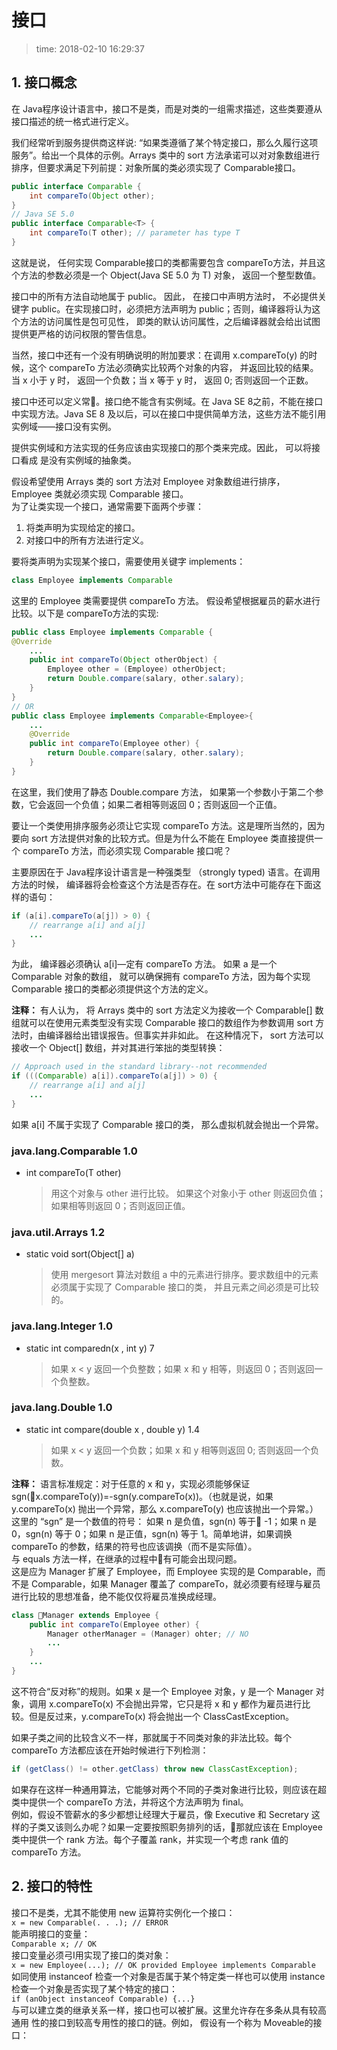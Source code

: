 # 接口
>time: 2018-02-10 16:29:37  

## 1. 接口概念
在 Java程序设计语言中，接口不是类，而是对类的一组需求描述，这些类要遵从接口描述的统一格式进行定义。

我们经常听到服务提供商这样说: “如果类遵循了某个特定接口，那么久履行这项服务”。给出一个具体的示例。Arrays 类中的 sort 方法承诺可以对对象数组进行排序，但要求满足下列前提：对象所属的类必须实现了 Comparable接口。
```java
public interface Comparable {
    int compareTo(Object other);
}
// Java SE 5.0
public interface Comparable<T> {
    int compareTo(T other); // parameter has type T
}
```
这就是说， 任何实现 Comparable接口的类都需要包含 compareTo方法，并且这个方法的参数必须是一个 Object(Java SE 5.0 为 T) 对象， 返回一个整型数值。

接口中的所有方法自动地属于 public。 因此， 在接口中声明方法时， 不必提供关键字 public。在实现接口时，必须把方法声明为 public；否则，编译器将认为这个方法的访问属性是包可见性， 即类的默认访问属性，之后编译器就会给出试图提供更严格的访问权限的警告信息。

当然，接口中还有一个没有明确说明的附加要求：在调用 x.compareTo(y) 的时候，这个 compareTo 方法必须确实比较两个对象的内容， 并返回比较的结果。 当 x 小于 y 时， 返回一个负数；当 x 等于 y 时， 返回 0; 否则返回一个正数。

接口中还可以定义常。接口绝不能含有实例域。在 Java SE 8之前，不能在接口中实现方法。Java SE 8 及以后，可以在接口中提供简单方法，这些方法不能引用实例域——接口没有实例。

提供实例域和方法实现的任务应该由实现接口的那个类来完成。因此， 可以将接口看成
是没有实例域的抽象类。

假设希望使用 Arrays 类的 sort 方法对 Employee 对象数组进行排序， Employee 类就必须实现 Comparable 接口。  
为了让类实现一个接口，通常需要下面两个步骤：
1. 将类声明为实现给定的接口。
1. 对接口中的所有方法进行定义。

要将类声明为实现某个接口，需要使用关键字 implements：
```java
class Employee implements Comparable
```
这里的 Employee 类需要提供 compareTo 方法。 假设希望根据雇员的薪水进行比较。以下是 compareTo方法的实现:
```java
public class Employee implements Comparable {
@Override
    ...
    public int compareTo(Object otherObject) {
        Employee other = (Employee) otherObject;
        return Double.compare(salary, other.salary);
    }
}
// OR
public class Employee implements Comparable<Employee>{
    ...
    @Override
    public int compareTo(Employee other) {
        return Double.compare(salary, other.salary);
    }
}
```
在这里，我们使用了静态 Double.compare 方法， 如果第一个参数小于第二个参数，它会返回一个负值；如果二者相等则返回 0；否则返回一个正值。

要让一个类使用排序服务必须让它实现 compareTo 方法。这是理所当然的，因为要向 sort 方法提供对象的比较方式。但是为什么不能在 Employee 类直接提供一个 compareTo 方法，而必须实现 Comparable 接口呢？

主要原因在于 Java程序设计语言是一种强类型 （strongly typed) 语言。在调用方法的时候， 编译器将会检查这个方法是否存在。在 sort方法中可能存在下面这样的语句：
```java
if (a[i].compareTo(a[j]) > 0) {
    // rearrange a[i] and a[j]
    ...
}
```
为此， 编译器必须确认 a[i]—定有 compareTo 方法。 如果 a 是一个 Comparable 对象的数组， 就可以确保拥有 compareTo 方法，因为每个实现 Comparable 接口的类都必须提供这个方法的定义。

**注释：** 有人认为， 将 Arrays 类中的 sort 方法定义为接收一个 Comparable[] 数组就可以在使用元素类型没有实现 Comparable 接口的数组作为参数调用 sort 方法时，由编译器给出错误报告。但事实并非如此。 在这种情况下， sort 方法可以接收一个 Object[] 数组，并对其进行笨拙的类型转换：
```java
// Approach used in the standard library--not recommended
if (((Comparable) a[i]).compareTo(a[j]) > 0) {
    // rearrange a[i] and a[j]
    ...
}
```
如果 a[i] 不属于实现了 Comparable 接口的类， 那么虚拟机就会抛出一个异常。

### java.lang.Comparable<T> 1.0
* int compareTo(T other)
    >用这个对象与 other 进行比较。 如果这个对象小于 other 则返回负值； 如果相等则返回 0；否则返回正值。

### java.util.Arrays 1.2
* static void sort(Object[] a)
    >使用 mergesort 算法对数组 a 中的元素进行排序。要求数组中的元素必须属于实现了 Comparable 接口的类， 并且元素之间必须是可比较的。

### java.lang.lnteger 1.0
* static int comparedn(x , int y) 7
    >如果 x < y 返回一个负整数；如果 x 和 y 相等，则返回 0；否则返回一个负整数。
### java.lang.Double 1.0
* static int compare(double x , double y) 1.4
    >如果 x < y 返回一个负数；如果 x 和 y 相等则返回 0; 否则返回一个负数。

**注释：** 语言标准规定：对于任意的 x 和 y，实现必须能够保证 sgn(x.compareTo(y))=-sgn(y.compareTo(x))。（也就是说，如果 y.compareTo(x) 抛出一个异常，那么 x.compareTo(y) 也应该抛出一个异常。）这里的 “sgn” 是一个数值的符号： 如果 n 是负值，sgn(n) 等于 -1；如果 n 是 0，sgn(n) 等于 0；如果 n 是正值，sgn(n) 等于 1。简单地讲，如果调换 compareTo 的参数，结果的符号也应该调换（而不是实际值）。  
与 equals 方法一样，在继承的过程中有可能会出现问题。  
这是应为 Manager 扩展了 Employee，而 Employee 实现的是 Comparable<Employee>，而不是 Comparable<Manager>，如果 Manager 覆盖了 compareTo，就必须要有经理与雇员进行比较的思想准备，绝不能仅仅将雇员准换成经理。
```java
class Manager extends Employee {
    public int compareTo(Employee other) {
        Manager otherManager = (Manager) ohter; // NO
        ...
    }
    ...
}
```
这不符合“反对称”的规则。如果 x 是一个 Employee 对象，y 是一个 Manager 对象，调用 x.compareTo(x) 不会抛出异常，它只是将 x 和 y 都作为雇员进行比较。但是反过来，y.compareTo(x) 将会抛出一个 ClassCastException。

如果子类之间的比较含义不一样，那就属于不同类对象的非法比较。每个 compareTo 方法都应该在开始时候进行下列检测：
```java
if (getClass() != other.getClass) throw new ClassCastException);
```
如果存在这样一种通用算法，它能够对两个不同的子类对象进行比较，则应该在超类中提供一个 compareTo 方法，并将这个方法声明为 final。  
例如，假设不管薪水的多少都想让经理大于雇员，像 Executive 和 Secretary
 这样的子类又该则么办呢？如果一定要按照职务排列的话，那就应该在 Employee 类中提供一个 rank 方法。每个子覆盖 rank，并实现一个考虑 rank 值的 compareTo 方法。

 ## 2. 接口的特性

接口不是类，尤其不能使用 new 运算符实例化一个接口：  
`x = new Comparable(. . .); // ERROR`  
能声明接口的变量：  
`Comparable x; // OK`  
接口变量必须弓I用实现了接口的类对象：  
`x = new Employee(...); // OK provided Employee implements Comparable`  
如同使用 instanceof 检查一个对象是否属于某个特定类一样也可以使用
instance检查一个对象是否实现了某个特定的接口：  
`if (anObject instanceof Comparable) {...}`  
与可以建立类的继承关系一样，接口也可以被扩展。这里允许存在多条从具有较高通用
性的接口到较高专用性的接口的链。例如， 假设有一个称为 Moveable的接口：
